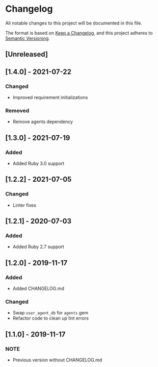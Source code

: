 # Changelog
All notable changes to this project will be documented in this file.

The format is based on [Keep a Changelog](https://keepachangelog.com/en/1.0.0/),
and this project adheres to [Semantic Versioning](https://semver.org/spec/v2.0.0.html).

## [Unreleased]

## [1.4.0] - 2021-07-22
### Changed
- Improved requirement initializations
### Removed
- Remove agents dependency

## [1.3.0] - 2021-07-19
### Added
- Added Ruby 3.0 support

## [1.2.2] - 2021-07-05
### Changed
- Linter fixes

## [1.2.1] - 2020-07-03
### Added
- Added Ruby 2.7 support

## [1.2.0] - 2019-11-17
### Added
- Added CHANGELOG.md
### Changed
- Swap `user_agent_db` for `agents` gem
- Refactor code to clean up lint errors

## [1.1.0] - 2019-11-17
### NOTE
- Previous version without CHANGELOG.md
